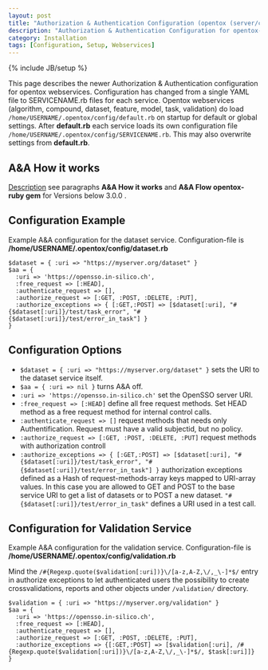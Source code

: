 ```yaml
---
layout: post
title: "Authorization & Authentication Configuration (opentox (server/client) >= 3.0.0)"
description: "Authorization & Authentication Configuration for opentox-client opentox-server >= Version 3.0.0"
category: Installation
tags: [Configuration, Setup, Webservices]
---
```

{% include JB/setup %}

This page describes the newer Authorization & Authentication configuration for opentox webservices. Configuration has changed from a single YAML file to SERVICENAME.rb files for each service. Opentox webservices (algorithm, compound, dataset, feature, model, task, validation) do load `/home/USERNAME/.opentox/config/default.rb` on startup for default or global settings. After **default.rb** each service loads its own configuration file `/home/USERNAME/.opentox/config/SERVICENAME.rb`. This may also overwrite settings from **default.rb**.         

A&A How it works
----
[Description](/Installation/2012/09/03/authorization--authentication-flow-and-configuration/) see paragraphs **A&A How it works** and **A&A Flow opentox-ruby gem** for Versions below 3.0.0 .


Configuration Example
----
Example A&A configuration for the dataset service. Configuration-file is **/home/USERNAME/.opentox/config/dataset.rb**  

    $dataset = { :uri => "https://myserver.org/dataset" }
    $aa = {
      :uri => 'https://opensso.in-silico.ch',
      :free_request => [:HEAD],
      :authenticate_request => [],
      :authorize_request => [:GET, :POST, :DELETE, :PUT],
      :authorize_exceptions => { [:GET,:POST] => [$dataset[:uri], "#{$dataset[:uri]}/test/task_error", "#{$dataset[:uri]}/test/error_in_task"] }
    }

Configuration Options
----
* `$dataset = { :uri => "https://myserver.org/dataset" }` sets the URI to the dataset service itself.
* `$aa = { :uri => nil }` turns A&A off.
* `:uri => 'https://opensso.in-silico.ch'` set the OpenSSO server URI.
* `:free_request => [:HEAD]` define all free request methods. Set HEAD method as a free request method for internal control calls.
* `:authenticate_request => []` request methods that needs only Authentification. Request must have a valid subjectid, but no policy.
* `:authorize_request => [:GET, :POST, :DELETE, :PUT]` request methods with authorization controll
* `:authorize_exceptions => { [:GET,:POST] => [$dataset[:uri], "#{$dataset[:uri]}/test/task_error", "#{$dataset[:uri]}/test/error_in_task"] }` authorization exceptions defined as a Hash of request-methods-array keys mapped to URI-array values. In this case you are allowed to GET and POST to the base service URI to get a list of datasets or to POST a new dataset.
  `"#{$dataset[:uri]}/test/error_in_task"` defines a URI used in a test call.


Configuration for Validation Service
----
Example A&A configuration for the validation service. Configuration-file is **/home/USERNAME/.opentox/config/validation.rb**

Mind the `/#{Regexp.quote($validation[:uri])}\/[a-z,A-Z,\/,_\-]*$/`  entry in authorize exceptions to let authenticated users the possibility to create crossvalidations, reports and other objects under `/validation/` directory.

    $validation = { :uri => "https://myserver.org/validation" }
    $aa = {
      :uri => 'https://opensso.in-silico.ch',
      :free_request => [:HEAD],
      :authenticate_request => [],
      :authorize_request => [:GET, :POST, :DELETE, :PUT],
      :authorize_exceptions => {[:GET,:POST] => [$validation[:uri], /#{Regexp.quote($validation[:uri])}\/[a-z,A-Z,\/,_\-]*$/, $task[:uri]]}
    }

